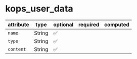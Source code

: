 # kops_user_data

| attribute | type | optional | required | computed |
| --- | --- | --- | --- | --- |
| `name` | String | :white_check_mark: |  |  |
| `type` | String | :white_check_mark: |  |  |
| `content` | String | :white_check_mark: |  |  |
